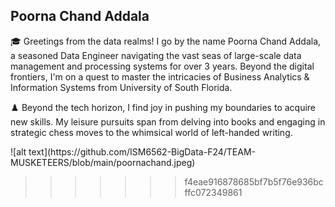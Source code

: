 <h2>Poorna Chand Addala</h2>
<p>🎓 Greetings from the data realms! I go by the name Poorna Chand Addala, a seasoned Data Engineer navigating the vast seas of large-scale data management and processing systems for over 3 years. Beyond the digital frontiers, I'm on a quest to master the intricacies of Business Analytics & Information Systems from University of South Florida.

♟️ Beyond the tech horizon, I find joy in pushing my boundaries to acquire new skills. My leisure pursuits span from delving into books and engaging in strategic chess moves to the whimsical world of left-handed writing.
</p>
![alt text](https://github.com/ISM6562-BigData-F24/TEAM-MUSKETEERS/blob/main/poornachand.jpeg)

>>>>>>> f4eae916878685bf7b5f76e936bcffc072349861